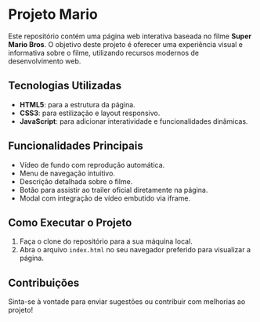 # Projeto Mario

Este repositório contém uma página web interativa baseada no filme **Super Mario Bros**. O objetivo deste projeto é oferecer uma experiência visual e informativa sobre o filme, utilizando recursos modernos de desenvolvimento web.

## Tecnologias Utilizadas
- **HTML5**: para a estrutura da página.
- **CSS3**: para estilização e layout responsivo.
- **JavaScript**: para adicionar interatividade e funcionalidades dinâmicas.

## Funcionalidades Principais
- Vídeo de fundo com reprodução automática.
- Menu de navegação intuitivo.
- Descrição detalhada sobre o filme.
- Botão para assistir ao trailer oficial diretamente na página.
- Modal com integração de vídeo embutido via iframe.

## Como Executar o Projeto
1. Faça o clone do repositório para a sua máquina local.
2. Abra o arquivo `index.html` no seu navegador preferido para visualizar a página.

## Contribuições
Sinta-se à vontade para enviar sugestões ou contribuir com melhorias ao projeto!



